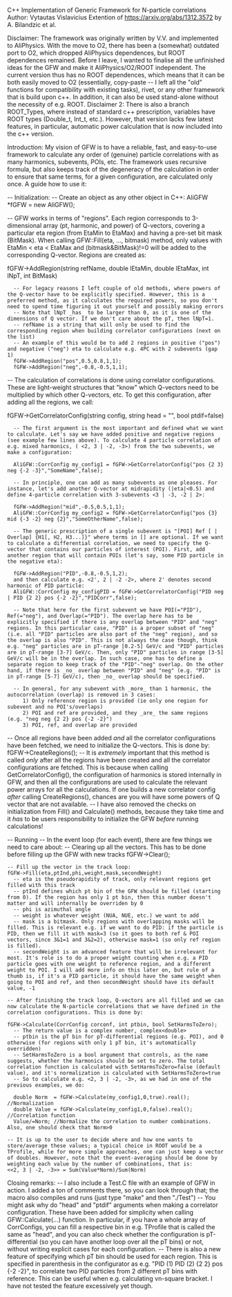 C++ Implementation of Generic Framework for N-particle correlations
Author: Vytautas Vislavicius
Extention of https://arxiv.org/abs/1312.3572 by A. Bilandzic et al.

Disclaimer:
The framework was originally written by V.V. and implemented to AliPhysics. With the move to O2, there has been a (somewhat) outdated port to O2, which dropped AliPhysics dependences, but ROOT dependences remained. Before I leave, I wanted to finalise all the unfinished ideas for the GFW and make it AliPhysics/O2/ROOT independent. The current version thus has no ROOT dependences, which means that it can be both easily moved to O2 (essentially, copy-paste -- I left all the "old" functions for compatibility with existing tasks), rivet, or any other framework that is build upon c++. In addition, it can also be used stand-alone without the necessity of e.g. ROOT.
Disclaimer 2: There is also a branch ROOT_Types, where instead of standard c++ prescription, variables have ROOT types (Double_t, Int_t, etc.). However, that version lacks few latest features, in particular, automatic power calculation that is now included into the c++ version.

Introduction:
My vision of GFW is to have a reliable, fast, and easy-to-use framework to calculate any order of (genuine) particle correlations with as many harmonics, subevents, POIs, etc. The framework uses recursive formula, but also keeps track of the degeneracy of the calculation in order to ensure that same terms, for a given configuration, are calculated only once. A guide how to use it:

-- Initialization:
   -- Create an object as any other object in C++:
   AliGFW *fGFW = new AliGFW();

   -- GFW works in terms of "regions". Each region corresponds to 3-dimensional array (pt, harmonic, and power) of Q-vectors, covering a particular eta region (from EtaMin to EtaMax) and having a pre-set bit mask (BitMask). When calling GFW::Fill(eta, ..., bitmask) method, only values with EtaMin < eta < EtaMax and (bitmask&BitMask)!=0 will be added to the corresponding Q-vector. Regions are created as:

   fGFW->AddRegion(string refName, double lEtaMin, double lEtaMax, int lNpT, int BitMask)

      -- For legacy reasons I left couple of old methods, where powers of the Q-vector have to be explicitly specified. However, this is a preferred method, as it calculates the required powers, so you don't need to spend time figuring it out yourself and possibly making errors
      -- Note that lNpT _has_ to be larger than 0, as it is one of the dimensions of Q vector. If we don't care about the pT, then lNpT=1.
      -- refName is a string that will only be used to find the corresponding region when building correlator configurations (next on the list)
      -- An example of this would be to add 2 regions in positive ("pos") and negative ("neg") eta to calculate e.g. 4PC with 2 subevents (gap 1)
      fGFW->AddRegion("pos",0.5,0.8,1,1);
      fGFW->AddRegion("neg",-0.8,-0.5,1,1);

   -- The calculation of correlations is done using correlator configurations. These are light-weight structures that "know" which Q-vectors need to be multiplied by which other Q-vectors, etc. To get this configuration, after adding all the regions, we call:

   fGFW->GetCorrelatorConfig(string config, string head = "", bool ptdif=false)

      -- The first argument is the most important and defined what we want to calculate. Let's say we have added positive and negative regions (see example few lines above). To calculate 4 particle correlation of e.g. mixed harmonics, ( <2, 3 | -2, -3>) from the two subevents, we make a configuration:

      AliGFW::CorrConfig my_config1 = fGFW->GetCorrelatorConfig("pos {2 3} neg {-2 -3}","SomeName",false);

      -- In principle, one can add as many subevents as one pleases. For instance, let's add another Q-vector at midrapidity (|eta|<0.5) and define 4-particle correlation with 3-subevents <3 | -3, -2 | 2>:

      fGFW->AddRegion("mid",-0.5,0.5,1,1);
      AliGFW::CorrConfig my_config2 = fGFW->GetCorrelatorConfig("pos {3} mid {-3 -2} neg {2}","SomeOtherName",false);

      -- The generic prescription of a single subevent is "[POI] Ref [ | Overlap] {H1[, H2, H3...]}" where terms in [] are optional. If we want to calculate a differential correlation, we need to specify the Q-vector that contains our particles of interest (POI). First, add another region that will contain POIs (let's say, some PID particle in the negative eta):

      fGFW->AddRegion("PID",-0.8,-0.5,1,2);
      and then calculate e.g. <2', 2 | -2 -2>, where 2' denotes second harmonic of PID particle:
      AliGFW::CorrConfig my_configPID = fGFW->GetCorrelatorConfig("PID neg | PID {2 2} pos {-2 -2}","PIDCorr",false);

      -- Note that here for the first subevent we have POI(="PID"), Ref(="neg"), and Overlap(="PID"). The overlap here has to be explicitly specified if there is any overlap between "PID" and "neg" regions. In this particular case, "PID" is a proper subset of "neg" (i.e. all "PID" particles are also part of the "neg" region), and so the overlap is also "PID". This is not always the case though, think e.g. "neg" particles are in pT-range [0.2-5] GeV/c and "PID" particles are in pT-range [3-7] GeV/c. Then, only "PID" particles in range [3-5] GeV/c will be in the overlap. In such case, one has to define a separate region to keep track of the "PID"-"neg" overlap. On the other hand, if there is _no_ overlap between "PID" and "neg" (e.g. "PID" is in pT-range [5-7] GeV/c), then _no_ overlap should be specified.

      -- In general, for any subevent with _more_ than 1 harmonic, the autocorrelation (overlap) is removed in 3 cases:
         1) Only reference region is provided (ie only one region for subevent and no POI's/overlaps)
         2) POI and ref are provided, and they _are_ the same regions (e.g. "neg neg {2 2} pos {-2 -2}")
         3) POI, ref, and overlap are provided

  -- Once all regions have been added _and_ all the correlator configurations have been fetched, we need to initialize the Q-vectors. This is done by:
    fGFW->CreateRegions();
    -- It is _extremely_ important that this method is called _only_ after all the regions have been created and all the correlator configurations are fetched. This is because when calling GetCorrelatorConfig(), the configuration of harmonics is stored internally in GFW, and then all the configurations are used to calculate the relevant power arrays for all the calculations. If one builds a new correlator config _after_ calling CreateRegions(), chances are you will have some powers of Q vector that are not available.
    -- I have also removed the checks on initialization from Fill() and Calculate() methods, because they take time and it _has_ to be users responsibility to initialize the GFW _before_ running calculations!

-- Running
  -- In the event loop (for each event), there are few things we need to care about:
    -- Clearing up all the vectors. This has to be done before filling up the GFW with new tracks
    fGFW->Clear();

    -- Fill up the vector in the track loop:
    fGFW->Fill(eta,ptInd,phi,weight,mask,secondWeight)
      -- eta is the pseudorapidity of track, only relevant regions get filled with this track
      -- ptInd defines which pt bin of the GFW should be filled (starting from 0). If the region has only 1 pt bin, then this number doesn't matter and will internally be overriden by 0
      -- phi is azimuthal angle
      -- weight is whatever weight (NUA, NUE, etc.) we want to add
      -- mask is a bitmask. Only regions with overlapping masks will be filled. This is relevant e.g. if we want to do PID: if the particle is PID, then we fill it with mask=3 (so it goes to both ref & POI vectors, since 3&1=1 and 3&2=2), otherwise mask=1 (so only ref region is filled).
      -- secondWeight is an advanced feature that will be irrelevant for most. It's role is to do a proper weight counting when e.g. a PID particle goes with one weight to reference region, and a different weight to POI. I will add more info on this later on, but rule of a thumb is, if it's a PID particle, it should have the same weight when going to POI and ref, and then secondWeight should have its default value, -1

    -- After finishing the track loop, Q-vectors are all filled and we can now calculate the N-particle correlations that we have defined in the correlation configurations. This is done by:

    fGFW->Calculate(CorrConfig corconf, int ptbin, bool SetHarmsToZero);
      -- The return value is a complex number, complex<double>
      -- ptbin is the pT bin for pT-differential regions (e.g. POI), and 0 otherwise (for regions with only 1 pT bin, it's automatically overridden)
      -- SetHarmsToZero is a bool argument that controls, as the name suggests, whether the harmonics should be set to zero. The total correlation function is calculated with SetHarmsToZero=false (default value), and it's normalization is calculated with SetHarmsToZero=true
      -- So to calculate e.g. <2, 3 | -2, -3>, as we had in one of the previous examples, we do:

      double Norm  = fGFW->Calculate(my_config1,0,true).real(); //Normalization
      double Value = fGFW->Calculate(my_config1,0,false).real(); //Correlation function
      Value/=Norm; //Normalize the correlation to number combinations. Also, one should check that Norm>0

    -- It is up to the user to decide where and how one wants to store/average these values; a typical choice in ROOT would be a TProfile, while for more simple approaches, one can just keep a vector of doubles. However, note that the event-averaging should be done by weighting each value by the number of combinations, that is:
    <<2, 3 | -2, -3>> = Sum(Value*Norm)/Sum(Norm)


Closing remarks:
-- I also include a Test.C file with an example of GFW in action. I added a ton of comments there, so you can look through that; the macro also compiles and runs (just type "make" and then "./Test")
-- You might ask why do "head" and "ptdif" arguments when making a correlator configuration. These have been added for simplicity when calling GFW::Calculate(...) function. In particular, if you have a whole array of CorrConfigs, you can fill a respective bin in e.g. TProfile that is called the same as "head", and you can also check whether the configuration is pT-differential (so you can have another loop over all the pT bins) or not, without writing explicit cases for each configuration.
-- There is also a new feature of specifying which pT bin should be used for each region. This is specified in parenthesis in the configurator as e.g. "PID (1) PID (2) {2 2} pos {-2 -2}", to correlate two PID particles from 2 different pT bins with reference. This can be useful when e.g. calculating vn-square bracket. I have not tested the feature excessively yet though.
